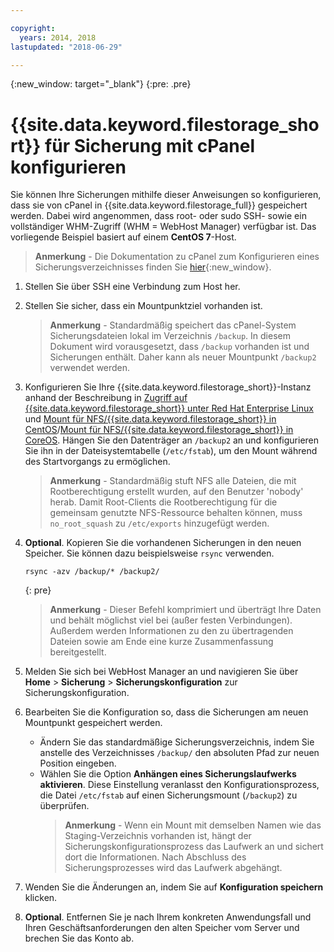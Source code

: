 ```yaml
---

copyright:
  years: 2014, 2018
lastupdated: "2018-06-29"

---
```

{:new_window: target="_blank"}
{:pre: .pre}
 
# {{site.data.keyword.filestorage_short}} für Sicherung mit cPanel konfigurieren

Sie können Ihre Sicherungen mithilfe dieser Anweisungen so konfigurieren, dass sie von cPanel in {{site.data.keyword.filestorage_full}} gespeichert werden. Dabei wird angenommen, dass root- oder sudo SSH- sowie ein vollständiger WHM-Zugriff (WHM = WebHost Manager) verfügbar ist. Das vorliegende Beispiel basiert auf einem **CentOS 7**-Host.

>**Anmerkung** - Die Dokumentation zu cPanel zum Konfigurieren eines Sicherungsverzeichnisses finden Sie [hier](https://docs.cpanel.net/display/68Docs/Backup+Configuration#BackupConfiguration-ConfigureBackupDirectory){:new_window}.

1. Stellen Sie über SSH eine Verbindung zum Host her.

2. Stellen Sie sicher, dass ein Mountpunktziel vorhanden ist. <br />
   >**Anmerkung** - Standardmäßig speichert das cPanel-System Sicherungsdateien lokal im Verzeichnis `/backup`. In diesem Dokument wird vorausgesetzt, dass `/backup` vorhanden ist und Sicherungen enthält. Daher kann als neuer Mountpunkt `/backup2` verwendet werden.
   
3. Konfigurieren Sie Ihre {{site.data.keyword.filestorage_short}}-Instanz anhand der Beschreibung in [Zugriff auf {{site.data.keyword.filestorage_short}} unter Red Hat Enterprise Linux](accessing-file-storage-linux.html) und [Mount für NFS/{{site.data.keyword.filestorage_short}} in CentOS](mounting-nsf-file-storage.html)/[Mount für NFS/{{site.data.keyword.filestorage_short}} in CoreOS](mounting-storage-coreos.html). Hängen Sie den Datenträger an `/backup2` an und konfigurieren Sie ihn in der Dateisystemtabelle (`/etc/fstab`), um den Mount während des Startvorgangs zu ermöglichen. <br />
   >**Anmerkung** - Standardmäßig stuft NFS alle Dateien, die mit Rootberechtigung erstellt wurden, auf den Benutzer 'nobody' herab. Damit Root-Clients die Rootberechtigung für die gemeinsam genutzte NFS-Ressource behalten können, muss `no_root_squash` zu `/etc/exports` hinzugefügt werden. 

4. **Optional**. Kopieren Sie die vorhandenen Sicherungen in den neuen Speicher. Sie können dazu beispielsweise `rsync` verwenden.
   ```
   rsync -azv /backup/* /backup2/
   ```
   {: pre}
    
    >**Anmerkung** - Dieser Befehl komprimiert und überträgt Ihre Daten und behält möglichst viel bei (außer festen Verbindungen). Außerdem werden Informationen zu den zu übertragenden Dateien sowie am Ende eine kurze Zusammenfassung bereitgestellt.
    
5. Melden Sie sich bei WebHost Manager an und navigieren Sie über **Home** > **Sicherung** > **Sicherungskonfiguration** zur Sicherungskonfiguration.

6. Bearbeiten Sie die Konfiguration so, dass die Sicherungen am neuen Mountpunkt gespeichert werden. 
    - Ändern Sie das standardmäßige Sicherungsverzeichnis, indem Sie anstelle des Verzeichnisses `/backup/` den absoluten Pfad zur neuen Position eingeben. 
    - Wählen Sie die Option **Anhängen eines Sicherungslaufwerks aktivieren**. Diese Einstellung veranlasst den Konfigurationsprozess, die Datei `/etc/fstab` auf einen Sicherungsmount (`/backup2`) zu überprüfen. <br /> 
      >**Anmerkung** - Wenn ein Mount mit demselben Namen wie das Staging-Verzeichnis vorhanden ist, hängt der Sicherungskonfigurationsprozess das Laufwerk an und sichert dort die Informationen. Nach Abschluss des Sicherungsprozesses wird das Laufwerk abgehängt. 

7. Wenden Sie die Änderungen an, indem Sie auf **Konfiguration speichern** klicken.

8. **Optional**. Entfernen Sie je nach Ihrem konkreten Anwendungsfall und Ihren Geschäftsanforderungen den alten Speicher vom Server und brechen Sie das Konto ab.
